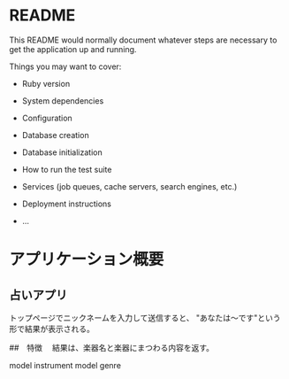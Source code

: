 # README

This README would normally document whatever steps are necessary to get the
application up and running.

Things you may want to cover:

* Ruby version

* System dependencies

* Configuration

* Database creation

* Database initialization

* How to run the test suite

* Services (job queues, cache servers, search engines, etc.)

* Deployment instructions

* ...

# アプリケーション概要
## 占いアプリ
トップページでニックネームを入力して送信すると、
"あなたは〜です"という形で結果が表示される。

##　特徴
　結果は、楽器名と楽器にまつわる内容を返す。

model instrument
model genre